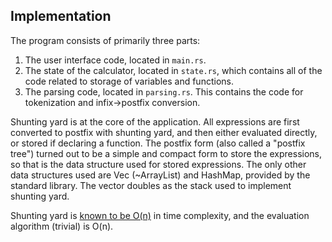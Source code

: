 ## Implementation

The program consists of primarily three parts:
1. The user interface code, located in `main.rs`.
2. The state of the calculator, located in `state.rs`, which contains all of the code related to storage of variables and functions.
3. The parsing code, located in `parsing.rs`. This contains the code for tokenization and infix->postfix conversion.

Shunting yard is at the core of the application. All expressions are first converted to postfix with shunting yard, and then either evaluated directly,
or stored if declaring a function. The postfix form (also called a "postfix tree") turned out to be a simple and compact form to store the expressions, 
so that is the data structure used for stored expressions. The only other data structures used are Vec (~ArrayList) and HashMap, provided by the standard 
library. The vector doubles as the stack used to implement shunting yard.

Shunting yard is [known to be O(n)](https://en.wikipedia.org/wiki/Shunting_yard_algorithm) in time complexity, and the evaluation algorithm (trivial) 
is O(n).


